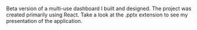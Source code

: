 Beta version of a multi-use dashboard I built and designed. The project was created primarily using React. Take a look at the .pptx extension to see my presentation of the application.
